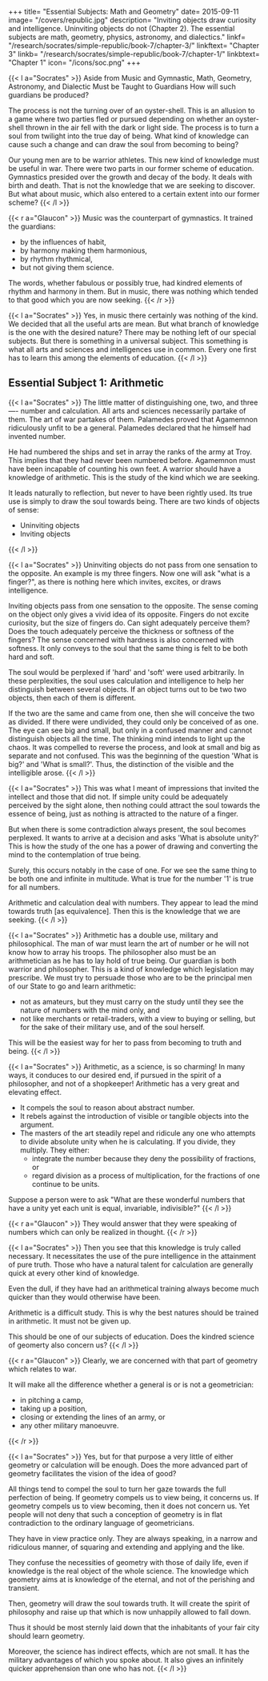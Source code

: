 +++
title= "Essential Subjects: Math and Geometry"
date= 2015-09-11
image= "/covers/republic.jpg"
description= "Inviting objects draw curiosity and intelligence. Uninviting objects do not (Chapter 2). The essential subjects are math, geometry, physics, astronomy, and dialectics."
linkf= "/research/socrates/simple-republic/book-7/chapter-3/"
linkftext= "Chapter 3"
linkb= "/research/socrates/simple-republic/book-7/chapter-1/"
linkbtext= "Chapter 1"
icon= "/icons/soc.png"
+++


{{< l a="Socrates" >}}
Aside from Music and Gymnastic, Math, Geometry, Astronomy, and Dialectic Must be Taught to Guardians How will such guardians be produced?

The process is not the turning over of an oyster-shell. This is an allusion to a game where two parties fled or pursued depending on whether an oyster-shell thrown in the air fell with the dark or light side. The process is to turn a soul from twilight into the true day of being. What kind of knowledge can cause such a change and can draw the soul from becoming to being?

Our young men are to be warrior athletes. This new kind of knowledge must be useful in war. There were two parts in our former scheme of education. Gymnastics presided over the growth and decay of the body. It deals with birth and death. That is not the knowledge that we are seeking to discover. But what about music, which also entered to a certain extent into our former scheme?
{{< /l >}}


{{< r a="Glaucon" >}}
Music was the counterpart of gymnastics. It trained the guardians:
<ul>
  <li>by the influences of habit,</li>
  <li>by harmony making them harmonious,</li>
  <li>by rhythm rhythmical,</li>
  <li>but not giving them science.</li>
</ul>

The words, whether fabulous or possibly true, had kindred elements of rhythm and harmony in them. But in music, there was nothing which tended to that good which you are now seeking. 
{{< /r >}}


{{< l a="Socrates" >}}
Yes, in music there certainly was nothing of the kind. We decided that all the useful arts are mean. But what branch of knowledge is the one with the desired nature? There may be nothing left of our special subjects. But there is something in a universal subject. This something is what all arts and sciences and intelligences use in common. Every one first has to learn this among the elements of education.
{{< /l >}}


## Essential Subject 1: Arithmetic

{{< l a="Socrates" >}}
The little matter of distinguishing one, two, and three—- number and calculation. All arts and sciences necessarily partake of them. The art of war partakes of them.
Palamedes proved that Agamemnon ridiculously unfit to be a general.
Palamedes declared that he himself had invented number.

He had numbered the ships and set in array the ranks of the army at Troy. This implies that they had never been numbered before. Agamemnon must have been incapable of counting his own feet. A warrior should have a knowledge of arithmetic. This is the study of the kind which we are seeking.

It leads naturally to reflection, but never to have been rightly used. Its true use is simply to draw the soul towards being. There are two kinds of objects of sense:
<ul>
  <li>Uninviting objects</li>
  <li>Inviting objects</li>
</ul>
{{< /l >}}


{{< l a="Socrates" >}}
Uninviting objects do not pass from one sensation to the opposite. An example is my three fingers. Now one will ask "what is a finger?", as there is nothing here which invites, excites, or draws intelligence.

Inviting objects pass from one sensation to the opposite. The sense coming on the object only gives a vivid idea of its opposite. Fingers do not excite curiosity, but the size of fingers do. Can sight adequately perceive them? Does the touch adequately perceive the thickness or softness of the fingers? The sense concerned with hardness is also concerned with softness. It only conveys to the soul that the same thing is felt to be both hard and soft.

The soul would be perplexed if 'hard' and 'soft' were used arbitrarily. In these perplexities, the soul uses calculation and intelligence to help her distinguish between several objects. If an object turns out to be two two objects, then each of them is different.

If the two are the same and came from one, then she will conceive the two as divided. If there were undivided, they could only be conceived of as one. The eye can see big and small, but only in a confused manner and cannot distinguish objects all the time. The thinking mind intends to light up the chaos.
It was compelled to reverse the process, and look at small and big as separate and not confused. This was the beginning of the question 'What is big?' and 'What is small?'. Thus, the distinction of the visible and the intelligible arose.
{{< /l >}}


{{< l a="Socrates" >}}
This was what I meant of impressions that invited the intellect and those that did not. If simple unity could be adequately perceived by the sight alone, then nothing could attract the soul towards the essence of being, just as nothing is attracted to the nature of a finger.

But when there is some contradiction always present, the soul becomes perplexed. It wants to arrive at a decision and asks 'What is absolute unity?' This is how the study of the one has a power of drawing and converting the mind to the contemplation of true being.

Surely, this occurs notably in the case of one. For we see the same thing to be both one and infinite in multitude. What is true for the number '1' is true for all numbers.

Arithmetic and calculation deal with numbers. They appear to lead the mind towards truth [as equivalence]. Then this is the knowledge that we are seeking.
{{< /l >}}


{{< l a="Socrates" >}}
Arithmetic has a double use, military and philosophical. The man of war must learn the art of number or he will not know how to array his troops. The philosopher also must be an arithmetician as he has to lay hold of true being. Our guardian is both warrior and philosopher. This is a kind of knowledge which legislation may prescribe. We must try to persuade those who are to be the principal men of our State to go and learn arithmetic:
<ul>
  <li>not as amateurs, but they must carry on the study until they see the nature of numbers with the mind only, and</li>
  <li>not like merchants or retail-traders, with a view to buying or selling, but for the sake of their military use, and of the soul herself.</li>
</ul>

This will be the easiest way for her to pass from becoming to truth and being.
{{< /l >}}


{{< l a="Socrates" >}}
Arithmetic, as a science, is so charming! In many ways, it conduces to our desired end, if pursued in the spirit of a philosopher, and not of a shopkeeper! Arithmetic has a very great and elevating effect.
<ul>
  <li>It compels the soul to reason about abstract number.</li>
  <li>It rebels against the introduction of visible or tangible objects into the argument.</li>
  <li>The masters of the art steadily repel and ridicule any one who attempts to divide absolute unity when he is calculating. If you divide, they multiply. They either:
    <ul>
      <li>integrate the number because they deny the possibility of fractions, or</li>
      <li>regard division as a process of multiplication, for the fractions of one continue to be units.</li>
    </ul>
  </li>
</ul>

Suppose a person were to ask "What are these wonderful numbers that have a unity yet each unit is equal, invariable, indivisible?"
{{< /l >}}

{{< r a="Glaucon" >}}
They would answer that they were speaking of numbers which can only be realized in thought.
{{< /r >}}


{{< l a="Socrates" >}}
Then you see that this knowledge is truly called necessary. It necessitates the use of the pure intelligence in the attainment of pure truth. Those who have a natural talent for calculation are generally quick at every other kind of knowledge. 

Even the dull, if they have had an arithmetical training always become much quicker than they would otherwise have been.

Arithmetic is a difficult study. This is why the best natures should be trained in arithmetic. It must not be given up.

This should be one of our subjects of education. Does the kindred science of geomerty also concern us?
{{< /l >}}

{{< r a="Glaucon" >}}
Clearly, we are concerned with that part of geometry which relates to war.

It will make all the difference whether a general is or is not a geometrician:
<ul>
  <li>in pitching a camp,</li>
  <li>taking up a position,</li>
  <li>closing or extending the lines of an army, or</li>
  <li>any other military manoeuvre.</li>
</ul>
{{< /r >}}


{{< l a="Socrates" >}}
Yes, but for that purpose a very little of either geometry or calculation will be enough. Does the more advanced part of geometry facilitates the vision of the idea of good?

All things tend to compel the soul to turn her gaze towards the full perfection of being. If geometry compels us to view being, it concerns us. If geometry compels us to view becoming, then it does not concern us. Yet people will not deny that such a conception of geometry is in flat contradiction to the ordinary language of geometricians.

They have in view practice only.
They are always speaking, in a narrow and ridiculous manner, of squaring and extending and applying and the like.

They confuse the necessities of geometry with those of daily life, even if knowledge is the real object of the whole science.
The knowledge which geometry aims at is knowledge of the eternal, and not of the perishing and transient.

Then, geometry will draw the soul towards truth.
It will create the spirit of philosophy and raise up that which is now unhappily allowed to fall down.

Thus it should be most sternly laid down that the inhabitants of your fair city should learn geometry.

Moreover, the science has indirect effects, which are not small.
It has the military advantages of which you spoke about.
It also gives an infinitely quicker apprehension than one who has not.
{{< /l >}}
